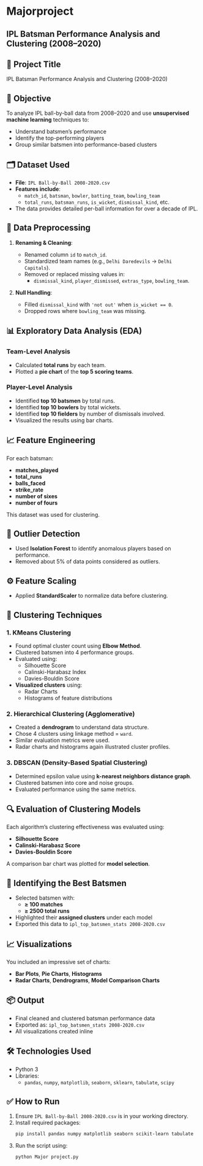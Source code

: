 # Majorproject
## IPL Batsman Performance Analysis and Clustering (2008–2020)

## 📝 Project Title
IPL Batsman Performance Analysis and Clustering (2008–2020)

## 📌 Objective
To analyze IPL ball-by-ball data from 2008–2020 and use **unsupervised machine learning** techniques to:
- Understand batsmen’s performance
- Identify the top-performing players
- Group similar batsmen into performance-based clusters

## 🗂️ Dataset Used
- **File**: `IPL Ball-by-Ball 2008-2020.csv`
- **Features include**:
  - `match_id`, `batsman`, `bowler`, `batting_team`, `bowling_team`
  - `total_runs`, `batsman_runs`, `is_wicket`, `dismissal_kind`, etc.
- The data provides detailed per-ball information for over a decade of IPL.

## 🔧 Data Preprocessing
1. **Renaming & Cleaning**:
   - Renamed column `id` to `match_id`.
   - Standardized team names (e.g., `Delhi Daredevils` → `Delhi Capitals`).
   - Removed or replaced missing values in:
     - `dismissal_kind`, `player_dismissed`, `extras_type`, `bowling_team`.

2. **Null Handling**:
   - Filled `dismissal_kind` with `'not out'` when `is_wicket == 0`.
   - Dropped rows where `bowling_team` was missing.

## 📊 Exploratory Data Analysis (EDA)

### Team-Level Analysis
- Calculated **total runs** by each team.
- Plotted a **pie chart** of the **top 5 scoring teams**.

### Player-Level Analysis
- Identified **top 10 batsmen** by total runs.
- Identified **top 10 bowlers** by total wickets.
- Identified **top 10 fielders** by number of dismissals involved.
- Visualized the results using bar charts.

## 📈 Feature Engineering
For each batsman:
- **matches_played**
- **total_runs**
- **balls_faced**
- **strike_rate**
- **number of sixes**
- **number of fours**

This dataset was used for clustering.

## 🚨 Outlier Detection
- Used **Isolation Forest** to identify anomalous players based on performance.
- Removed about 5% of data points considered as outliers.

## ⚙️ Feature Scaling
- Applied **StandardScaler** to normalize data before clustering.

## 🧠 Clustering Techniques

### 1. KMeans Clustering
- Found optimal cluster count using **Elbow Method**.
- Clustered batsmen into 4 performance groups.
- Evaluated using:
  - Silhouette Score
  - Calinski-Harabasz Index
  - Davies-Bouldin Score
- **Visualized clusters** using:
  - Radar Charts
  - Histograms of feature distributions

### 2. Hierarchical Clustering (Agglomerative)
- Created a **dendrogram** to understand data structure.
- Chose 4 clusters using linkage method = `ward`.
- Similar evaluation metrics were used.
- Radar charts and histograms again illustrated cluster profiles.

### 3. DBSCAN (Density-Based Spatial Clustering)
- Determined epsilon value using **k-nearest neighbors distance graph**.
- Clustered batsmen into core and noise groups.
- Evaluated performance using the same metrics.

## 🔍 Evaluation of Clustering Models
Each algorithm’s clustering effectiveness was evaluated using:
- **Silhouette Score**
- **Calinski-Harabasz Score**
- **Davies-Bouldin Score**

A comparison bar chart was plotted for **model selection**.

## 🏏 Identifying the Best Batsmen
- Selected batsmen with:
  - **≥ 100 matches**
  - **≥ 2500 total runs**
- Highlighted their **assigned clusters** under each model
- Exported this data to `ipl_top_batsmen_stats 2008-2020.csv`

## 📈 Visualizations
You included an impressive set of charts:
- **Bar Plots**, **Pie Charts**, **Histograms**
- **Radar Charts**, **Dendrograms**, **Model Comparison Charts**

## 📦 Output
- Final cleaned and clustered batsman performance data
- Exported as: `ipl_top_batsmen_stats 2008-2020.csv`
- All visualizations created inline

## 🛠️ Technologies Used
- Python 3
- Libraries:
  - `pandas`, `numpy`, `matplotlib`, `seaborn`, `sklearn`, `tabulate`, `scipy`

## ✅ How to Run

1. Ensure `IPL Ball-by-Ball 2008-2020.csv` is in your working directory.
2. Install required packages:
   ```bash
   pip install pandas numpy matplotlib seaborn scikit-learn tabulate
   ```
3. Run the script using:
   ```bash
   python Major project.py
   ```
